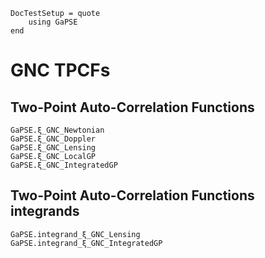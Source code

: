```@meta
DocTestSetup = quote
    using GaPSE
end
```

# GNC TPCFs

## Two-Point Auto-Correlation Functions

```@docs
GaPSE.ξ_GNC_Newtonian
GaPSE.ξ_GNC_Doppler
GaPSE.ξ_GNC_Lensing
GaPSE.ξ_GNC_LocalGP
GaPSE.ξ_GNC_IntegratedGP
```

## Two-Point Auto-Correlation Functions integrands

```@docs
GaPSE.integrand_ξ_GNC_Lensing
GaPSE.integrand_ξ_GNC_IntegratedGP
```
